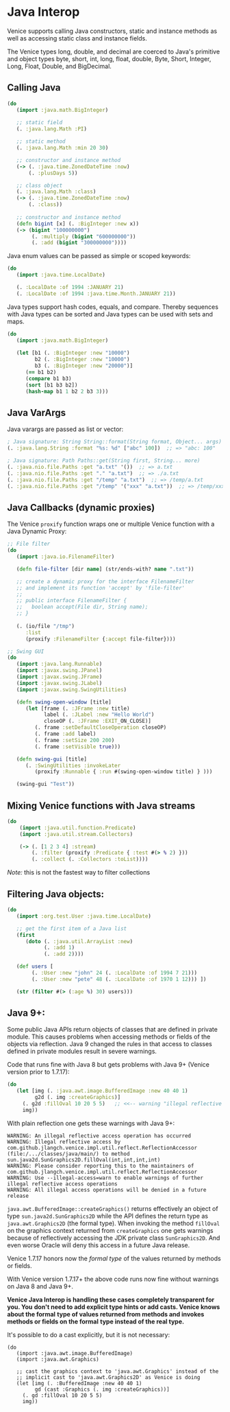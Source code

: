 # Java Interop

Venice supports calling Java constructors, static and instance methods as well as 
accessing static class and instance fields. 

The Venice types long, double, and decimal are coerced to Java's primitive and
object types byte, short, int, long, float, double, Byte, Short, Integer, Long, 
Float, Double, and BigDecimal.


## Calling Java

```clojure
(do
   (import :java.math.BigInteger)
   
   ;; static field
   (. :java.lang.Math :PI)

   ;; static method
   (. :java.lang.Math :min 20 30)

   ;; constructor and instance method
   (-> (. :java.time.ZonedDateTime :now) 
       (. :plusDays 5))

   ;; class object
   (. :java.lang.Math :class)
   (-> (. :java.time.ZonedDateTime :now) 
       (. :class))
       
   ;; constructor and instance method
   (defn bigint [x] (. :BigInteger :new x))
   (-> (bigint "100000000")
        (. :multiply (bigint "600000000"))
        (. :add (bigint "300000000"))))
```


Java enum values can be passed as simple or scoped keywords:

```clojure
(do
   (import :java.time.LocalDate)

   (. :LocalDate :of 1994 :JANUARY 21)   
   (. :LocalDate :of 1994 :java.time.Month.JANUARY 21))
```


Java types support hash codes, equals, and compare. Thereby sequences with Java types
can be sorted and Java types can be used with sets and maps.

```clojure
(do
   (import :java.math.BigInteger)
   
   (let [b1 (. :BigInteger :new "10000")
         b2 (. :BigInteger :new "10000")
         b3 (. :BigInteger :new "20000")] 
      (== b1 b2)
      (compare b1 b3)
      (sort [b1 b3 b2])
      (hash-map b1 1 b2 2 b3 3)))
```


## Java VarArgs

Java varargs are passed as list or vector:

```clojure
; Java signature: String String::format(String format, Object... args)
(. :java.lang.String :format "%s: %d" ["abc" 100])  ;; => "abc: 100"

; Java signature: Path Paths::get(String first, String... more)
(. :java.nio.file.Paths :get "a.txt" '())  ;; => a.txt
(. :java.nio.file.Paths :get "." "a.txt")  ;; => ./a.txt
(. :java.nio.file.Paths :get "/temp" "a.txt")  ;; => /temp/a.txt
(. :java.nio.file.Paths :get "/temp" '("xxx" "a.txt"))  ;; => /temp/xxx/a.txt
```


## Java Callbacks (dynamic proxies)

The Venice `proxify` function wraps one or multiple Venice function with 
a Java Dynamic Proxy:

```clojure
;; File filter
(do
   (import :java.io.FilenameFilter)

   (defn file-filter [dir name] (str/ends-with? name ".txt"))

   ;; create a dynamic proxy for the interface FilenameFilter
   ;; and implement its function 'accept' by 'file-filter'
   ;;
   ;; public interface FilenameFilter {
   ;;   boolean accept(File dir, String name);
   ;; }
   
   (. (io/file "/tmp") 
      :list 
      (proxify :FilenameFilter {:accept file-filter})))
```


```clojure
;; Swing GUI
(do
   (import :java.lang.Runnable)
   (import :javax.swing.JPanel)
   (import :javax.swing.JFrame)
   (import :javax.swing.JLabel)
   (import :javax.swing.SwingUtilities)

   (defn swing-open-window [title]
      (let [frame (. :JFrame :new title)
            label (. :JLabel :new "Hello World")
            closeOP (. :JFrame :EXIT_ON_CLOSE)]
         (. frame :setDefaultCloseOperation closeOP)
         (. frame :add label)
         (. frame :setSize 200 200)
         (. frame :setVisible true)))

   (defn swing-gui [title]
      (. :SwingUtilities :invokeLater
         (proxify :Runnable { :run #(swing-open-window title) } )))

   (swing-gui "Test"))
```


## Mixing Venice functions with Java streams

```clojure
(do
    (import :java.util.function.Predicate)
    (import :java.util.stream.Collectors)

    (-> (. [1 2 3 4] :stream)
        (. :filter (proxify :Predicate { :test #(> % 2) }))
        (. :collect (. :Collectors :toList))))
```

_Note:_  this is not the fastest way to filter collections


## Filtering Java objects:

```clojure
(do
   (import :org.test.User :java.time.LocalDate)

   ;; get the first item of a Java list
   (first
      (doto (. :java.util.ArrayList :new)
            (. :add 1)
            (. :add 2))))

   (def users [
        (. :User :new "john" 24 (. :LocalDate :of 1994 7 21)))
        (. :User :new "pete" 48 (. :LocalDate :of 1970 1 12))) ])

   (str (filter #(> (:age %) 30) users)))
```



## Java 9+:

Some public Java APIs return objects of classes that are defined in private module. This 
causes problems when accessing methods or fields of the objects via reflection. Java 9 
changed the rules in that access to classes defined in private modules
result in severe warnings. 

Code that runs fine with Java 8 but gets problems with Java 9+ (Venice version prior to 1.7.17):

```clojure
(do
   (let [img (. :java.awt.image.BufferedImage :new 40 40 1) 
         g2d (. img :createGraphics)]
     (. g2d :fillOval 10 20 5 5)   ;; <<-- warning "illegal reflective access"
     img))
```

With plain reflection one gets these warnings with Java 9+:

```text
WARNING: An illegal reflective access operation has occurred
WARNING: Illegal reflective access by com.github.jlangch.venice.impl.util.reflect.ReflectionAccessor (file:/.../classes/java/main/) to method sun.java2d.SunGraphics2D.fillOval(int,int,int,int)
WARNING: Please consider reporting this to the maintainers of com.github.jlangch.venice.impl.util.reflect.ReflectionAccessor
WARNING: Use --illegal-access=warn to enable warnings of further illegal reflective access operations
WARNING: All illegal access operations will be denied in a future release
```

`java.awt.BufferedImage::createGraphics()` returns effectively an object of type 
`sun.java2d.SunGraphics2D` while the API defines the return type as `java.awt.Graphics2D` 
(the formal type). When invoking the method `fillOval` on the graphics context 
returned from `createGraphics` one gets warnings because of reflectively accessing the 
JDK private class `SunGraphics2D`. And even worse Oracle will deny this access in 
a future Java release.

Venice 1.7.17 honors now the  _formal type_  of the values returned by methods or 
fields.

With Venice version 1.7.17+ the above code runs now fine without warnings on 
Java 8 and Java 9+.

**Venice Java Interop is handling these cases completely transparent for you. You**
**don't need to add explicit type hints or add casts. Venice knows about the formal**
**type of values returned from methods and invokes methods or fields on the formal**
**type instead of the real type.**


It's possible to do a cast explicitly, but it is not necessary:

```
(do
   (import :java.awt.image.BufferedImage)
   (import :java.awt.Graphics)

   ;; cast the graphics context to 'java.awt.Graphics' instead of the 
   ;; implicit cast to 'java.awt.Graphics2D' as Venice is doing
   (let [img (. :BufferedImage :new 40 40 1)
         gd (cast :Graphics (. img :createGraphics))]
     (. gd :fillOval 10 20 5 5)
     img))
```
